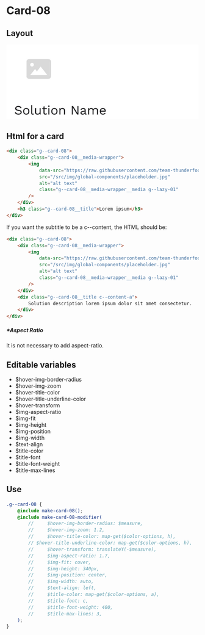 # Card-08

## Layout

![alt text][card-08]

[card-08]: /src/img/global-components/card/card-08.jpg

## Html for a card

```html
<div class="g--card-08">
    <div class="g--card-08__media-wrapper">
        <img
            data-src="https://raw.githubusercontent.com/team-thunderfoot/ui/main/src/img/global-components/rounded-img-placeholder.png"
            src="/src/img/global-components/placeholder.jpg"
            alt="alt text"
            class="g--card-08__media-wrapper__media g--lazy-01"
        />
    </div>
    <h3 class="g--card-08__title">Lorem ipsum</h3>
</div>
```

If you want the subtitle to be a c--content, the HTML should be:

```html
<div class="g--card-08">
    <div class="g--card-08__media-wrapper">
        <img
            data-src="https://raw.githubusercontent.com/team-thunderfoot/ui/main/src/img/global-components/rounded-img-placeholder.png"
            src="/src/img/global-components/placeholder.jpg"
            alt="alt text"
            class="g--card-08__media-wrapper__media g--lazy-01"
        />
    </div>
    <div class="g--card-08__title c--content-a">
        Solution description lorem ipsum dolor sit amet consectetur.
    </div>
</div>
```

##### \*Aspect Ratio

It is not necessary to add aspect-ratio.

## Editable variables

-   $hover-img-border-radius
-   $hover-img-zoom
-   $hover-title-color
-   $hover-title-underline-color
-   $hover-transform
-   $img-aspect-ratio
-   $img-fit
-   $img-height
-   $img-position
-   $img-width
-   $text-align
-   $title-color
-   $title-font
-   $title-font-weight
-   $title-max-lines

## Use

```scss
.g--card-08 {
    @include make-card-08();
    @include make-card-08-modifier(
        //     $hover-img-border-radius: $measure,
        //     $hover-img-zoom: 1.2,
        //     $hover-title-color: map-get($color-options, h),
        // $hover-title-underline-color: map-get($color-options, h),
        //     $hover-transform: translateY(-$measure),
        //     $img-aspect-ratio: 1.7,
        //     $img-fit: cover,
        //     $img-height: 340px,
        //     $img-position: center,
        //     $img-width: auto,
        //     $text-align: left,
        //     $title-color: map-get($color-options, a),
        //     $title-font: c,
        //     $title-font-weight: 400,
        //     $title-max-lines: 3,
    );
}
```
